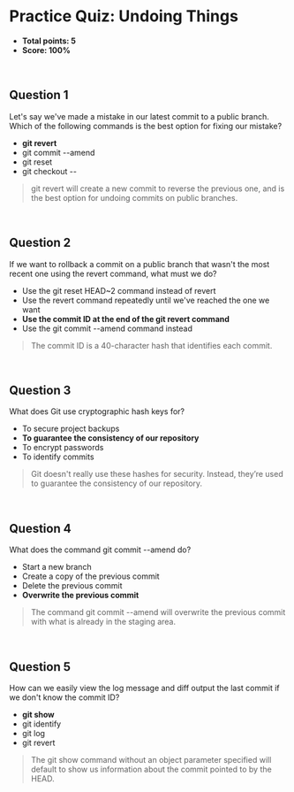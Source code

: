 # Practice Quiz: Undoing Things
* **Total points: 5**
* **Score: 100%**

<br>

## Question 1

Let's say we've made a mistake in our latest commit to a public branch. Which of the following commands is the best option for fixing our mistake?

* **git revert**
* git commit --amend
* git reset
* git checkout -- <file>

> git revert will create a new commit to reverse the previous one, and is the best option for undoing commits on public branches.

<br>

## Question 2

If we want to rollback a commit on a public branch that wasn't the most recent one using the revert command, what must we do?

* Use the git reset HEAD~2 command instead of revert
* Use the revert command repeatedly until we've reached the one we want
* **Use the commit ID at the end of the git revert command**
* Use the git commit --amend command instead

> The commit ID is a 40-character hash that identifies each commit.

<br>

## Question 3

What does Git use cryptographic hash keys for?

* To secure project backups
* **To guarantee the consistency of our repository**
* To encrypt passwords
* To identify commits

> Git doesn't really use these hashes for security. Instead, they’re used to guarantee the consistency of our repository.

<br>

## Question 4

What does the command git commit --amend do?

* Start a new branch
* Create a copy of the previous commit
* Delete the previous commit
* **Overwrite the previous commit**

> The command git commit --amend will overwrite the previous commit with what is already in the staging area.

<br>

## Question 5

How can we easily view the log message and diff output the last commit if we don't know the commit ID?

* **git show**
* git identify
* git log
* git revert

> The git show command without an object parameter specified  will default to show us information about the commit pointed to by the HEAD.